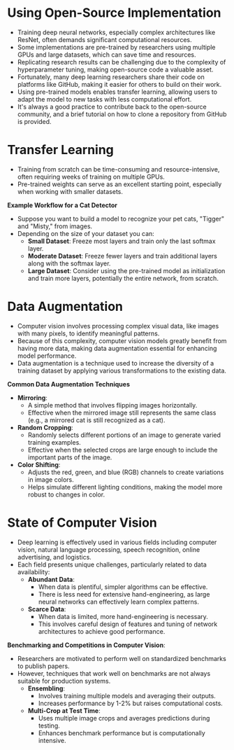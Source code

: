 # Using Open-Source Implementation

 - Training deep neural networks, especially complex architectures like ResNet, often demands significant computational resources.
 - Some implementations are pre-trained by researchers using multiple GPUs and large datasets, which can save time and resources.
 - Replicating research results can be challenging due to the complexity of hyperparameter tuning, making open-source code a valuable asset.
 - Fortunately, many deep learning researchers share their code on platforms like GitHub, making it easier for others to build on their work.
 - Using pre-trained models enables transfer learning, allowing users to adapt the model to new tasks with less computational effort.
 - It's always a good practice to contribute back to the open-source community, and a brief tutorial on how to clone a repository from GitHub is provided.

# Transfer Learning

 - Training from scratch can be time-consuming and resource-intensive, often requiring weeks of training on multiple GPUs.
 - Pre-trained weights can serve as an excellent starting point, especially when working with smaller datasets.

**Example Workflow for a Cat Detector**

 - Suppose you want to build a model to recognize your pet cats, "Tigger" and "Misty," from images.
 - Depending on the size of your dataset you can:
    - **Small Dataset**: Freeze most layers and train only the last softmax layer.
    - **Moderate Dataset**: Freeze fewer layers and train additional layers along with the softmax layer.
    - **Large Dataset**: Consider using the pre-trained model as initialization and train more layers, potentially the entire network, from scratch.

# Data Augmentation

 - Computer vision involves processing complex visual data, like images with many pixels, to identify meaningful patterns.
 - Because of this complexity, computer vision models greatly benefit from having more data, making data augmentation essential for enhancing model performance.
 - Data augmentation is a technique used to increase the diversity of a training dataset by applying various transformations to the existing data.

**Common Data Augmentation Techniques**

 - **Mirroring**:
    - A simple method that involves flipping images horizontally.
    - Effective when the mirrored image still represents the same class (e.g., a mirrored cat is still recognized as a cat).
 - **Random Cropping**:
    - Randomly selects different portions of an image to generate varied training examples.
    - Effective when the selected crops are large enough to include the important parts of the image.
 - **Color Shifting**:
    - Adjusts the red, green, and blue (RGB) channels to create variations in image colors.
    - Helps simulate different lighting conditions, making the model more robust to changes in color.

# State of Computer Vision

 - Deep learning is effectively used in various fields including computer vision, natural language processing, speech recognition, online advertising, and logistics.
 - Each field presents unique challenges, particularly related to data availability:
    - **Abundant Data**:
        - When data is plentiful, simpler algorithms can be effective.
        - There is less need for extensive hand-engineering, as large neural networks can effectively learn complex patterns.
    - **Scarce Data**:
        - When data is limited, more hand-engineering is necessary.
        - This involves careful design of features and tuning of network architectures to achieve good performance.

**Benchmarking and Competitions in Computer Vision**:

 - Researchers are motivated to perform well on standardized benchmarks to publish papers.
 - However, techniques that work well on benchmarks are not always suitable for production systems.
    - **Ensembling**:
        - Involves training multiple models and averaging their outputs.
        - Increases performance by 1-2% but raises computational costs.
    - **Multi-Crop at Test Time**:
        - Uses multiple image crops and averages predictions during testing.
        - Enhances benchmark performance but is computationally intensive.

